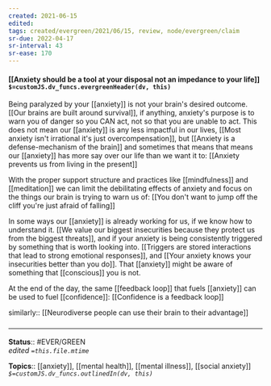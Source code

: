 ```yaml
---
created: 2021-06-15
edited: 
tags: created/evergreen/2021/06/15, review, node/evergreen/claim
sr-due: 2022-04-17
sr-interval: 43
sr-ease: 170
---
```


#### [[Anxiety should be a tool at your disposal not an impedance to your life]] `$=customJS.dv_funcs.evergreenHeader(dv, this)`

Being paralyzed by your [[anxiety]] is not your brain's desired outcome.
[[Our brains are built around survival]],
if anything, anxiety's purpose is to warn you of danger so you CAN act, not so that you are unable to act.
This does not mean our [[anxiety]] is any less impactful in our lives,
[[Most anxiety isn't irrational it's just overcompensation]],
but [[Anxiety is a defense-mechanism of the brain]] and sometimes that means that means our [[anxiety]] has more say over our life than we want it to:
[[Anxiety prevents us from living in the present]]

With the proper support structure and practices like [[mindfulness]] and [[meditation]] we can limit the debilitating effects of anxiety and focus on the things our brain is trying to warn us of: [[You don't want to jump off the cliff you're just afraid of falling]]

In some ways our [[anxiety]] is already working for us, 
if we know how to understand it.
[[We value our biggest insecurities because they protect us from the biggest threats]],
and if your anxiety is being consistently triggered by something that is worth looking into.
[[Triggers are stored interactions that lead to strong emotional responses]],
and
[[Your anxiety knows your insecurities better than you do]].
That [[anxiety]] might be aware of something that [[conscious]] you is not.

At the end of the day, the same [[feedback loop]] that fuels [[anxiety]] can be used to fuel [[confidence]]:
[[Confidence is a feedback loop]]

similarly:: [[Neurodiverse people can use their brain to their advantage]]

### <hr class="footnote"/>

**Status**:: #EVER/GREEN  
*edited `=this.file.mtime`*

**Topics**:: [[anxiety]], [[mental health]], [[mental illness]], [[social anxiety]]
*`$=customJS.dv_funcs.outlinedIn(dv, this)`*
